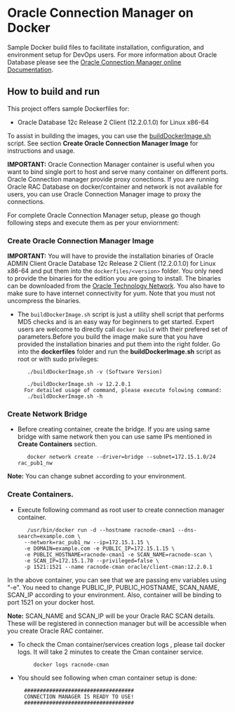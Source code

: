 # Oracle Connection Manager on Docker
Sample Docker build files to facilitate installation, configuration, and environment setup for DevOps users. For more information about Oracle Database please see the [Oracle Connection Manager online Documentation](http://docs.oracle.com/en/database/).

## How to build and run
This project offers sample Dockerfiles for:
  * Oracle Database 12c Release 2 Client (12.2.0.1.0) for Linux x86-64

To assist in building the images, you can use the [buildDockerImage.sh](dockerfiles/buildDockerImage.sh) script. See section **Create Oracle Connection Manager Image** for instructions and usage.

**IMPORTANT:** Oracle Connection Manager container is useful when you want to bind single port to host and serve many container on different ports. Oracle Connection manager provide proxy conections. If you are running Oracle RAC Database on docker/container and network is not available for users, you can use Oracle Connection Manager image to proxy the connections.

For complete Oracle Connection Manager setup, please go though following steps and execute them as per your enviornment:

### Create Oracle Connection Manager Image
**IMPORTANT:** You will have to provide the installation binaries of Oracle ADMIN Client Oracle Database 12c Release 2 Client (12.2.0.1.0) for Linux x86-64 and put them into the `dockerfiles/<version>` folder. You  only need to provide the binaries for the edition you are going to install. The binaries can be downloaded from the [Oracle Technology Network](http://www.oracle.com/technetwork/database/enterprise-edition/downloads/index.html). You also have to make sure to have internet connectivity for yum. Note that you must not uncompress the binaries. 

* The `buildDockerImage.sh` script is just a utility shell script that performs MD5 checks and is an easy way for beginners to get started. Expert users are welcome to directly call `docker build` with their prefered set of parameters.Before you build the image make sure that you have provided the installation binaries and put them into the right folder. Go into the **dockerfiles** folder and run the **buildDockerImage.sh** script as root or with sudo privileges:

         ./buildDockerImage.sh -v (Software Version)

         ./buildDockerImage.sh -v 12.2.0.1
        For detailed usage of command, please execute folowing command:   
         ./buildDockerImage.sh -h

### Create Network Bridge
* Before creating container, create the bridge. If you are using same bridge with same network then you can use same IPs mentioned in **Create Containers** section.

         docker network create --driver=bridge --subnet=172.15.1.0/24 rac_pub1_nw

**Note:** You can change subnet according to your environment.

### Create Containers.
* Execute following command as root user to create connection manager container.

         /usr/bin/docker run -d --hostname racnode-cman1 --dns-search=example.com \
        --network=rac_pub1_nw --ip=172.15.1.15 \
        -e DOMAIN=example.com -e PUBLIC_IP=172.15.1.15 \
        -e PUBLIC_HOSTNAME=racnode-cman1 -e SCAN_NAME=racnode-scan \
        -e SCAN_IP=172.15.1.70 --privileged=false \
        -p 1521:1521 --name racnode-cman oracle/client-cman:12.2.0.1

In the above container, you can see that we are passing env variables using "-e". You need to change PUBLIC_IP, PUBLIC_HOSTNAME, SCAN_NAME, SCAN_IP according to your environment. Also, container will be binding to port 1521 on your docker host.

**Note:** SCAN_NAME and SCAN_IP will be your Oracle RAC SCAN details. These will be registered in connection manager but will be accessible when you create Oracle RAC container.

* To check the Cman container/services creation logs , please tail docker logs. It will take 2 minutes to create the Cman container service.

           docker logs racnode-cman

* You should see following when cman container setup is done:

        ###################################
        CONNECTION MANAGER IS READY TO USE!
        ###################################
